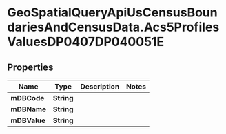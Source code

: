 # GeoSpatialQueryApiUsCensusBoundariesAndCensusData.Acs5ProfilesValuesDP0407DP040051E

## Properties

Name | Type | Description | Notes
------------ | ------------- | ------------- | -------------
**mDBCode** | **String** |  | 
**mDBName** | **String** |  | 
**mDBValue** | **String** |  | 


